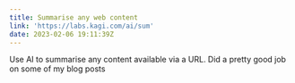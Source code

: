 ```yaml
---
title: Summarise any web content
link: 'https://labs.kagi.com/ai/sum'
date: 2023-02-06 19:11:39Z
---
```


﻿Use AI to summarise any content available via a URL. Did a pretty good job on some of my blog posts
